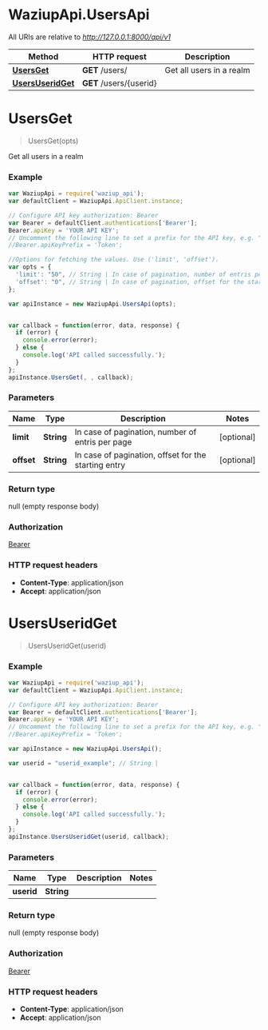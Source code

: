 # WaziupApi.UsersApi

All URIs are relative to *http://127.0.0.1:8000/api/v1*

Method | HTTP request | Description
------------- | ------------- | -------------
[**UsersGet**](UsersApi.md#UsersGet) | **GET** /users/ | Get all users in a realm
[**UsersUseridGet**](UsersApi.md#UsersUseridGet) | **GET** /users/{userid} | 

<a name="UsersGet"></a>
# **UsersGet**
> UsersGet(opts)

Get all users in a realm

### Example
```javascript
var WaziupApi = require('waziup_api');
var defaultClient = WaziupApi.ApiClient.instance;

// Configure API key authorization: Bearer
var Bearer = defaultClient.authentications['Bearer'];
Bearer.apiKey = 'YOUR API KEY';
// Uncomment the following line to set a prefix for the API key, e.g. "Token" (defaults to null)
//Bearer.apiKeyPrefix = 'Token';

//Options for fetching the values. Use ('limit', 'offset').
var opts = { 
  'limit': "50", // String | In case of pagination, number of entris per page
  'offset': "0", // String | In case of pagination, offset for the starting entry
};

var apiInstance = new WaziupApi.UsersApi(opts);


var callback = function(error, data, response) {
  if (error) {
    console.error(error);
  } else {
    console.log('API called successfully.');
  }
};
apiInstance.UsersGet(, , callback);
```
### Parameters

Name | Type | Description  | Notes
------------- | ------------- | ------------- | -------------
 **limit** | **String**| In case of pagination, number of entris per page | [optional] 
 **offset** | **String**| In case of pagination, offset for the starting entry | [optional] 

### Return type

null (empty response body)

### Authorization

[Bearer](../README.md#Bearer)

### HTTP request headers

 - **Content-Type**: application/json
 - **Accept**: application/json



<a name="UsersUseridGet"></a>
# **UsersUseridGet**
> UsersUseridGet(userid)



### Example
```javascript
var WaziupApi = require('waziup_api');
var defaultClient = WaziupApi.ApiClient.instance;

// Configure API key authorization: Bearer
var Bearer = defaultClient.authentications['Bearer'];
Bearer.apiKey = 'YOUR API KEY';
// Uncomment the following line to set a prefix for the API key, e.g. "Token" (defaults to null)
//Bearer.apiKeyPrefix = 'Token';

var apiInstance = new WaziupApi.UsersApi();

var userid = "userid_example"; // String | 


var callback = function(error, data, response) {
  if (error) {
    console.error(error);
  } else {
    console.log('API called successfully.');
  }
};
apiInstance.UsersUseridGet(userid, callback);
```

### Parameters

Name | Type | Description  | Notes
------------- | ------------- | ------------- | -------------
 **userid** | **String**|  | 

### Return type

null (empty response body)

### Authorization

[Bearer](../README.md#Bearer)

### HTTP request headers

 - **Content-Type**: application/json
 - **Accept**: application/json

